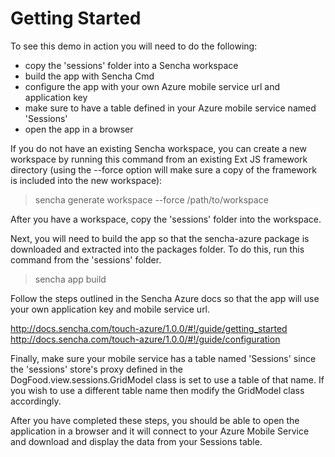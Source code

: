 # Getting Started

To see this demo in action you will need to do the following:

   - copy the 'sessions' folder into a Sencha workspace
   - build the app with Sencha Cmd
   - configure the app with your own Azure mobile service url and application key 
   - make sure to have a table defined in your Azure mobile service named 'Sessions'
   - open the app in a browser


If you do not have an existing Sencha workspace, you can create a new workspace by running this command from an existing Ext JS framework directory (using the --force option will make sure a copy of the framework is included into the new workspace):
   
   > sencha generate workspace --force /path/to/workspace

After you have a workspace, copy the 'sessions' folder into the workspace.

Next, you will need to build the app so that the sencha-azure package is downloaded and extracted into the packages folder.  To do this, run this command from the 'sessions' folder.

   > sencha app build

Follow the steps outlined in the Sencha Azure docs so that the app will use your own application key and mobile service url.

   http://docs.sencha.com/touch-azure/1.0.0/#!/guide/getting_started
   http://docs.sencha.com/touch-azure/1.0.0/#!/guide/configuration

Finally, make sure your mobile service has a table named 'Sessions' since the 'sessions' store's proxy defined in the DogFood.view.sessions.GridModel class is set to use a table of that name.  If you wish to use a different table name then modify the GridModel class accordingly.


After you have completed these steps, you should be able to open the application in a browser and it will connect to your Azure Mobile Service and download and display the data from your Sessions table.